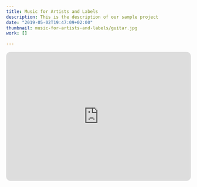 ```yaml
---
title: Music for Artists and Labels
description: This is the description of our sample project
date: "2019-05-02T19:47:09+02:00"
thumbnail: music-for-artists-and-labels/guitar.jpg
work: []

---
```



<iframe style="border-radius:12px" src="https://open.spotify.com/embed/playlist/0mNLCPpDdLIxRU2D7Rqz5y?utm_source=generator" width="100%" height="352" frameBorder="0" allowfullscreen="" allow="autoplay; clipboard-write; encrypted-media; fullscreen; picture-in-picture" loading="lazy"></iframe>